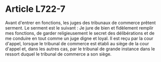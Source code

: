 # Article L722-7

Avant d'entrer en fonctions, les juges des tribunaux de commerce prêtent serment.   Le serment est le suivant : Je jure de bien et fidèlement remplir mes fonctions, de garder religieusement le secret des délibérations et de me conduire en tout comme un juge digne et loyal.   Il est reçu par la cour d'appel, lorsque le tribunal de commerce est établi au siège de la cour d'appel et, dans les autres cas, par le tribunal de grande instance dans le ressort duquel le tribunal de commerce a son siège.
